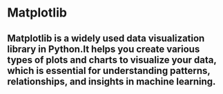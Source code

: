 # Matplotlib
## Matplotlib is a widely used data visualization library in Python.It helps you create various types of plots and charts to visualize your data, which is essential for understanding patterns, relationships, and insights in machine learning.
